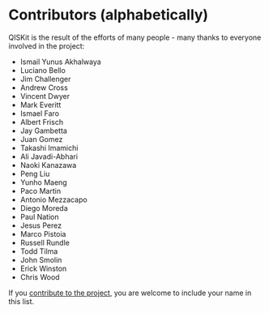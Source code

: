 Contributors (alphabetically)
=============================

QISKit is the result of the efforts of many people - many thanks to everyone
involved in the project:

* Ismail Yunus Akhalwaya
* Luciano Bello
* Jim Challenger
* Andrew Cross
* Vincent Dwyer
* Mark Everitt
* Ismael Faro
* Albert Frisch
* Jay Gambetta
* Juan Gomez
* Takashi Imamichi
* Ali Javadi-Abhari
* Naoki Kanazawa
* Peng Liu
* Yunho Maeng
* Paco Martin
* Antonio Mezzacapo
* Diego Moreda
* Paul Nation
* Jesus Perez
* Marco Pistoia
* Russell Rundle
* Todd Tilma
* John Smolin
* Erick Winston
* Chris Wood

If you [contribute to the project](.github/CONTRIBUTING.rst), you are welcome to include
your name in this list.
